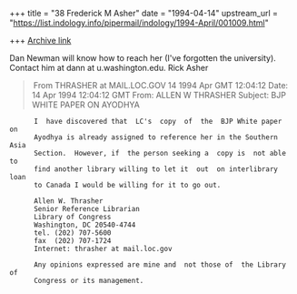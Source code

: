+++
title = "38 Frederick M Asher"
date = "1994-04-14"
upstream_url = "https://list.indology.info/pipermail/indology/1994-April/001009.html"

+++
[Archive link](https://list.indology.info/pipermail/indology/1994-April/001009.html)

Dan Newman will know how to reach her (I've forgotten the university). 
Contact him at dann at u.washington.edu.  Rick Asher






> From THRASHER at MAIL.LOC.GOV 14 1994 Apr GMT 12:04:12
Date: 14 Apr 1994 12:04:12 GMT
From: ALLEN W THRASHER <THRASHER at MAIL.LOC.GOV>
Subject: BJP WHITE PAPER ON AYODHYA

          I  have discovered that  LC's  copy  of  the  BJP White paper  on 
          Ayodhya is already assigned to reference her in the Southern Asia 
          Section.  However, if  the person seeking a  copy is  not able to 
          find another library willing to let it  out  on interlibrary loan 
          to Canada I would be willing for it to go out. 

          Allen W. Thrasher 
          Senior Reference Librarian 
          Library of Congress 
          Washington, DC 20540-4744 
          tel. (202) 707-5600 
          fax  (202) 707-1724 
          Internet: thrasher at mail.loc.gov 

          Any opinions expressed are mine and  not those of  the Library of 
          Congress or its management.                                       





